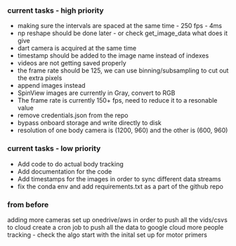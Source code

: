 ### current tasks - high priority
- making sure the intervals are spaced at the same time - 250 fps - 4ms
- np reshape should be done later - or check get_image_data what does it give
- dart camera is acquired at the same time 
- timestamp should be added to the image name instead of indexes
- videos are not getting saved properly
- the frame rate should be 125, we can use binning/subsampling to cut out the extra pixels
- append images instead 
- SpinView images are currently in Gray, convert to RGB
- The frame rate is currently 150+ fps, need to reduce it to a resonable value
- remove credentials.json from the repo
- bypass onboard storage and write directly to disk
- resolution of one body camera is (1200, 960) and the other is (600, 960)


### current tasks - low priority
- Add code to do actual body tracking
- Add documentation for the code
- Add timestamps for the images in order to sync different data streams
- fix the conda env and add requirements.txt as a part of the github repo 

### from before
adding more cameras
set up onedrive/aws in order to push all the vids/csvs to cloud
create a cron job to push all the data to google cloud
more people tracking - check the algo 
start with the inital set up for motor primers